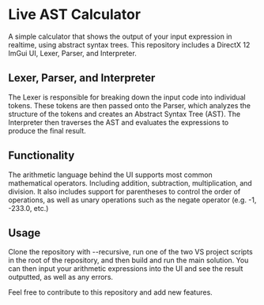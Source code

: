 # Live AST Calculator

A simple calculator that shows the output of your input expression in realtime, using abstract syntax trees. This repository includes a DirectX 12 ImGui UI, Lexer, Parser, and Interpreter.

## Lexer, Parser, and Interpreter
The Lexer is responsible for breaking down the input code into individual tokens. 
These tokens are then passed onto the Parser, which analyzes the structure of the tokens and creates an Abstract Syntax Tree (AST). 
The Interpreter then traverses the AST and evaluates the expressions to produce the final result.

## Functionality
The arithmetic language behind the UI supports most common mathematical operators. Including addition, subtraction, multiplication, and division.
It also includes support for parentheses to control the order of operations, as well as unary operations such as the negate operator (e.g. -1, -233.0, etc.)

## Usage
Clone the repository with --recursive, run one of the two VS project scripts in the root of the repository, and then build and run the main solution.
You can then input your arithmetic expressions into the UI and see the result outputted, as well as any errors.

Feel free to contribute to this repository and add new features.
